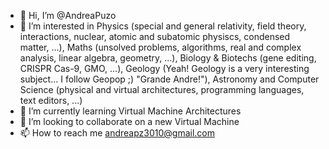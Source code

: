 - 👋 Hi, I’m @AndreaPuzo
- 👀 I’m interested in Physics (special and general relativity, field theory, interactions, nuclear, atomic and subatomic physiscs, condensed matter, ...), Maths (unsolved problems, algorithms, real and complex analysis, linear algebra, geometry, ...), Biology & Biotechs (gene editing, CRISPR Cas-9, GMO, ...), Geology (Yeah! Geology is a very interesting subject... I follow Geopop ;) "Grande Andre!"), Astronomy and Computer Science (physical and virtual architectures, programming languages, text editors, ...)
- 🌱 I’m currently learning Virtual Machine Architectures
- 💞️ I’m looking to collaborate on a new Virtual Machine
- 📫 How to reach me andreapz3010@gmail.com

<!---
AndreaPuzo/AndreaPuzo is a ✨ special ✨ repository because its `README.md` (this file) appears on your GitHub profile.
You can click the Preview link to take a look at your changes.
--->
